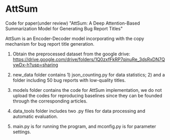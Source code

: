 # AttSum

Code for paper(under review) "AttSum: A Deep Attention-Based Summarization Model for Generating Bug Report Titles"

AttSum is an Encoder-Decoder model incorporating with the copy mechanism for bug report title generation.

1. Obtain the preprocessed dataset from the google drive: https://drive.google.com/drive/folders/1Q0zxfFkRP7qjnuRe_3dsRxDN7QywDx-h?usp=sharing

2. new_data folder contains 1) json_counting.py for data statistics; 2) and a folder including 50 bug reports with low-quality titles.

3. models folder contains the code for AttSum implementation, we do not upload the codes for reproducing baselines since they can be founded through the corresponding articles.

4. data_tools folder includes two .py files for data processing and automatic evaluation.

5. main.py is for running the program, and mconfig.py is for parameter settings.

